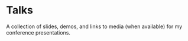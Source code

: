 # Talks

A collection of slides, demos, and links to media (when available) for my conference presentations.
